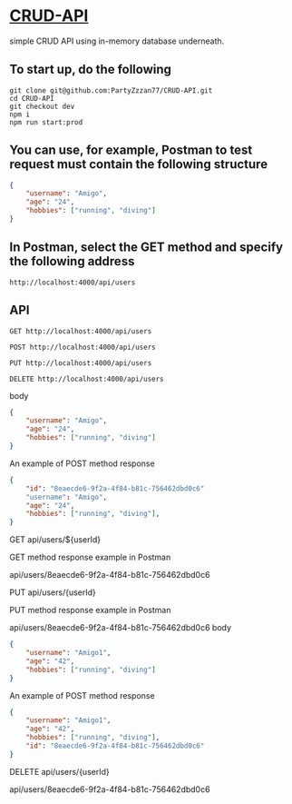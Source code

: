 # [CRUD-API](https://github.com/AlreadyBored/nodejs-assignments/blob/main/assignments/crud-api/assignment.md)

simple CRUD API using in-memory database underneath.

## To start up, do the following

```text
git clone git@github.com:PartyZzzan77/CRUD-API.git
cd CRUD-API
git checkout dev
npm i
npm run start:prod
```

## You can use, for example, Postman to test request must contain the following structure

```json
{
    "username": "Amigo",
    "age": "24",
    "hobbies": ["running", "diving"]
}
```

## In Postman, select the GET method and specify the following address

```text
http://localhost:4000/api/users
```

## API

```text
GET http://localhost:4000/api/users

POST http://localhost:4000/api/users

PUT http://localhost:4000/api/users

DELETE http://localhost:4000/api/users
```

body

```json
{
    "username": "Amigo",
    "age": "24",
    "hobbies": ["running", "diving"]
}
```

An example of POST method response

```json
{
    "id": "8eaecde6-9f2a-4f84-b81c-756462dbd0c6"
    "username": "Amigo",
    "age": "24",
    "hobbies": ["running", "diving"],
}
```

GET api/users/${userId}

GET method response example in Postman

api/users/8eaecde6-9f2a-4f84-b81c-756462dbd0c6

PUT api/users/{userId}

PUT method response example in Postman

api/users/8eaecde6-9f2a-4f84-b81c-756462dbd0c6
body

```json
{
    "username": "Amigo1",
    "age": "42",
    "hobbies": ["running", "diving"]
}
```

An example of POST method response

```json
{
    "username": "Amigo1",
    "age": "42",
    "hobbies": ["running", "diving"],
    "id": "8eaecde6-9f2a-4f84-b81c-756462dbd0c6"
}
```

DELETE api/users/{userId}

api/users/8eaecde6-9f2a-4f84-b81c-756462dbd0c6
